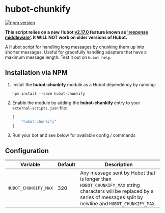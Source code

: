 # hubot-chunkify
[![npm version](https://badge.fury.io/js/hubot-chunkify.svg)](https://badge.fury.io/js/hubot-chunkify)

__This script relies on a new Hubot [v2.17.0](https://github.com/github/hubot/blob/master/CHANGELOG.md#v2170) feature known as ['response middleware'](https://github.com/github/hubot/pull/1021). It WILL NOT work on older versions of Hubot.__

A Hubot script for handling long messages by chunking them up into shorter messages. Useful for gracefully handling adapters that have a maximum message length. Test it out on `hubot help`.

## Installation via NPM

1. Install the **hubot-chunkify** module as a Hubot dependency by running:

    ```
    npm install --save hubot-chunkify
    ```

2. Enable the module by adding the **hubot-chunkify** entry to your `external-scripts.json` file:

    ```json
    [
        "hubot-chunkify"
    ]
    ```

3. Run your bot and see below for available config / commands


## Configuration

Variable | Default | Description
--- | --- | ---
`HUBOT_CHUNKIFY_MAX` | 320 | Any message sent by Hubot that is longer than `HUBOT_CHUNKIFY_MAX` string characters will be replaced by a series of messages split by newline and `HUBOT_CHUNKIFY_MAX`.
